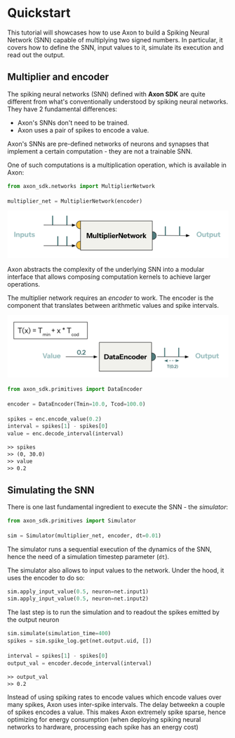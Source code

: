 # Quickstart

This tutorial will showcases how to use Axon to build a Spiking Neural Network (SNN) capable of multiplying two signed numbers. In particular, it covers how to define the SNN, input values to it, simulate its execution and read out the output.


## Multiplier and encoder

The spiking neural networks (SNN) defined with **Axon SDK** are quite different from what's conventionally understood by spiking neural networks. They have 2 fundamental differences:

- Axon's SNNs don't need to be trained.
- Axon uses a pair of spikes to encode a value.

Axon's SNNs are pre-defined networks of neurons and synapses that implement a certain computation - they are not a trainable SNN.

One of such computations is a multiplication operation, which is available in Axon:

```python
from axon_sdk.networks import MultiplierNetwork

multiplier_net = MultiplierNetwork(encoder)
```

![Multiplication SNN](../figs/mul_block.png)

Axon abstracts the complexity of the underlying SNN into a modular interface that allows composing computation kernels to achieve larger operations.

The multiplier network requires an *encoder* to work. The encoder is the component that translates between arithmetic values and spike intervals.

![Multiplication SNN](../figs/encoder.png)

```python
from axon_sdk.primitives import DataEncoder

encoder = DataEncoder(Tmin=10.0, Tcod=100.0)

spikes = enc.encode_value(0.2)
interval = spikes[1] - spikes[0]
value = enc.decode_interval(interval)
```
```text
>> spikes
>> (0, 30.0)
>> value
>> 0.2
```

## Simulating the SNN

There is one last fundamental ingredient to execute the SNN - the *simulator*:

```python
from axon_sdk.primitives import Simulator

sim = Simulator(multiplier_net, encoder, dt=0.01)
```

The simulator runs a sequential execution of the dynamics of the SNN, hence the need of a simulation timestep parameter (`dt`).

The simulator also allows to input values to the network. Under the hood, it uses the encoder to do so:

```python
sim.apply_input_value(0.5, neuron=net.input1)
sim.apply_input_value(0.5, neuron=net.input2)
```

The last step is to run the simulation and to readout the spikes emitted by the output neuron

```python
sim.simulate(simulation_time=400)
spikes = sim.spike_log.get(net.output.uid, [])

interval = spikes[1] - spikes[0]
output_val = encoder.decode_interval(interval)
```
```text
>> output_val
>> 0.2
```



Instead of using spiking rates to encode values which encode values over many spikes, Axon uses inter-spike intervals. The delay betweekn a couple of spikes encodes a value. This makes Axon extremely spike sparse, hence optimizing for energy consumption (when deploying spiking neural networks to hardware, processing each spike has an energy cost)

